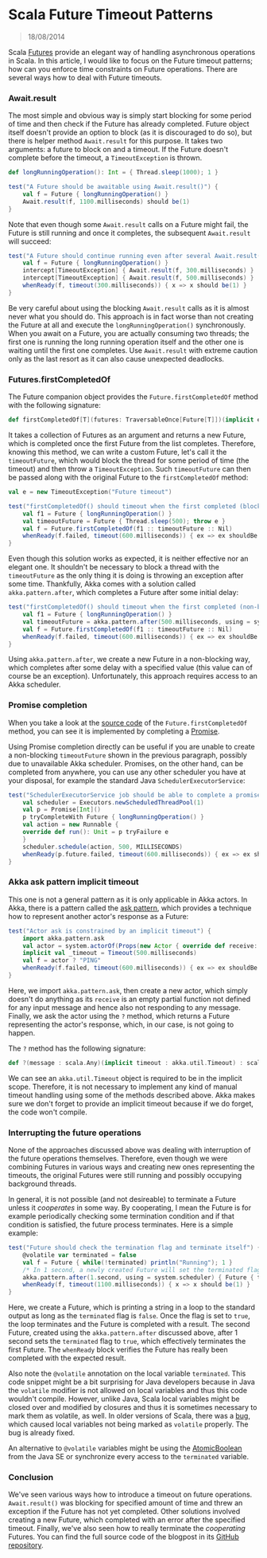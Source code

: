 # Scala Future Timeout Patterns
> 18/08/2014

Scala [Futures](http://docs.scala-lang.org/overviews/core/futures.html) provide an elegant way of handling asynchronous operations in Scala. In this article, I would like to focus on the Future timeout patterns; how can you enforce time constraints on Future operations. There are several ways how to deal with Future timeouts.

### Await.result

The most simple and obvious way is simply start blocking for some period of time and then check if the Future has already completed. Future object itself doesn't provide an option to block (as it is discouraged to do so), but there is helper method `Await.result` for this purpose. It takes two arguments: a future to block on and a timeout. If the Future doesn't complete before the timeout, a `TimeoutException`  is thrown.

```scala
def longRunningOperation(): Int = { Thread.sleep(1000); 1 }

test("A Future should be awaitable using Await.result()") {
    val f = Future { longRunningOperation() }
    Await.result(f, 1100.milliseconds) should be(1)
}
```

Note that even though some `Await.result` calls on a Future might fail, the Future is still running and once it completes, the subsequent `Await.result` will succeed:

```scala
test("A Future should continue running even after several Await.result() timeouts") {
    val f = Future { longRunningOperation() }
    intercept[TimeoutException] { Await.result(f, 300.milliseconds) }
    intercept[TimeoutException] { Await.result(f, 500.milliseconds) }
    whenReady(f, timeout(300.milliseconds)) { x => x should be(1) }
}
```

Be very careful about using the blocking `Await.result` calls as it is almost never what you should do. This approach is in fact worse than not creating the Future at all and execute the `longRunningOperation()` synchronously. When you await on a Future, you are actually consuming two threads; the first one is running the long running operation itself and the other one is waiting until the first one completes. Use `Await.result` with extreme caution only as the last resort as it can also cause unexpected deadlocks.

### Futures.firstCompletedOf

The Future companion object provides the `Future.firstCompletedOf` method with the following signature:

```scala
def firstCompletedOf[T](futures: TraversableOnce[Future[T]])(implicit executor: ExecutionContext): Future[T]
```

It takes a collection of Futures as an argument and returns a new Future, which is completed once the first Future from the list completes. Therefore, knowing this method, we can write a custom Future, let's call it the `timeoutFuture`, which would block the thread for some period of time (the timeout) and then throw a `TimeoutException`. Such `timeoutFuture` can then be passed along with the original Future to the `firstCompletedOf` method:

```scala
val e = new TimeoutException("Future timeout")

test("firstCompletedOf() should timeout when the first completed (blocking) Future throws an exception") {
    val f1 = Future { longRunningOperation() }
    val timeoutFuture = Future { Thread.sleep(500); throw e }
    val f = Future.firstCompletedOf(f1 :: timeoutFuture :: Nil)
    whenReady(f.failed, timeout(600.milliseconds)) { ex => ex shouldBe an[TimeoutException] }
}
```

Even though this solution works as expected, it is neither effective nor an elegant one. It shouldn't be necessary to block a thread with the `timeoutFuture` as the only thing it is doing is throwing an exception after some time. Thankfully, Akka comes with a solution called `akka.pattern.after`, which completes a Future after some initial delay:

```scala
test("firstCompletedOf() should timeout when the first completed (non-blocking) Future throws an exception") {
    val f1 = Future { longRunningOperation() }
    val timeoutFuture = akka.pattern.after(500.milliseconds, using = system.scheduler) { Future.failed(e) }
    val f = Future.firstCompletedOf(f1 :: timeoutFuture :: Nil)
    whenReady(f.failed, timeout(600.milliseconds)) { ex => ex shouldBe an[TimeoutException] }
}
```

Using `akka.pattern.after`, we create a new Future in a non-blocking way, which completes after some delay with a specified value (this value can of course be an exception). Unfortunately, this approach requires access to an Akka scheduler.

### Promise completion

When you take a look at the [source code](https://github.com/scala/scala/blob/v2.11.2/src/library/scala/concurrent/Future.scala#L505) of the `Future.firstCompletedOf` method, you can see it is implemented by completing a [Promise](http://docs.scala-lang.org/sips/completed/futures-promises.html).

Using Promise completion directly can be useful if you are unable to create a non-blocking `timeoutFuture` shown in the previous paragraph, possibly due to unavailable Akka scheduler. Promises, on the other hand, can be completed from anywhere, you can use any other scheduler you have at your disposal, for example the standard Java `SchedulerExecutorService`:

```scala
test("SchedulerExecutorService job should be able to complete a promise") {
    val scheduler = Executors.newScheduledThreadPool(1)
    val p = Promise[Int]()
    p tryCompleteWith Future { longRunningOperation() }
    val action = new Runnable {
    override def run(): Unit = p tryFailure e
    }
    scheduler.schedule(action, 500, MILLISECONDS)
    whenReady(p.future.failed, timeout(600.milliseconds)) { ex => ex shouldBe an[TimeoutException] }
}
```

### Akka ask pattern implicit timeout

This one is not a general pattern as it is only applicable in Akka actors. In Akka, there is a pattern called the [ask pattern](http://doc.akka.io/docs/akka/current/scala/futures.html#Use_With_Actors), which provides a technique how to represent another actor's response as a Future:

```scala
test("Actor ask is constrained by an implicit timeout") {
    import akka.pattern.ask
    val actor = system.actorOf(Props(new Actor { override def receive: Receive = PartialFunction.empty } ))
    implicit val _timeout = Timeout(500.milliseconds)
    val f = actor ? "PING"
    whenReady(f.failed, timeout(600.milliseconds)) { ex => ex shouldBe an[TimeoutException] }
}
```

Here, we import `akka.pattern.ask`, then create a new actor, which simply doesn't do anything as its `receive` is an empty partial function not defined for any input message and hence also not responding to any message. Finally, we ask the actor using the `?` method, which returns a Future representing the actor's response, which, in our case, is not going to happen.

The `?` method has the following signature:

```scala
def ?(message : scala.Any)(implicit timeout : akka.util.Timeout) : scala.concurrent.Future[scala.Any]
```

We can see an `akka.util.Timeout` object is required to be in the implicit scope. Therefore, it is not necessary to implement any kind of manual timeout handling using some of the methods described above. Akka makes sure we don't forget to provide an implicit timeout because if we do forget, the code won't compile.

### Interrupting the future operations

None of the approaches discussed above was dealing with interruption of the future operations themselves. Therefore, even though we were combining Futures in various ways and creating new ones representing the timeouts, the original Futures were still running and possibly occupying background threads.

In general, it is not possible (and not desireable) to terminate a Future unless it *cooperates* in some way. By cooperating, I mean the Future is for example periodically checking some termination condition and if that condition is satisfied, the future process terminates. Here is a simple example:

```scala
test("Future should check the termination flag and terminate itself") {
    @volatile var terminated = false
    val f = Future { while(!terminated) println("Running"); 1 }
    /* In 1 second, a newly created Future will set the terminated flag to true */
    akka.pattern.after(1.second, using = system.scheduler) { Future { terminated = true } }
    whenReady(f, timeout(1100.milliseconds)) { x => x should be(1) }
}
```

Here, we create a Future, which is printing a string in a loop to the standard output as long as the `terminated` flag is `false`. Once the flag is set to `true`, the loop terminates and the Future is completed with a result. The second Future, created using the `akka.pattern.after` discussed above, after 1 second sets the `terminated` flag to `true`, which effectively terminates the first Future. The `whenReady` block verifies the Future has really been completed with the expected result.

Also note the `@volatile` annotation on the local variable `terminated`. This code snippet might be a bit surprising for Java developers because in Java the `volatile` modifier is not allowed on local variables and thus this code wouldn't compile. However, unlike Java, Scala local variables might be closed over and modified by closures and thus it is sometimes necessary to mark them as volatile, as well. In older versions of Scala, there was a [bug](https://issues.scala-lang.org/browse/SI-2424), which caused local variables not being marked as `volatile` properly. The bug is already fixed.

An alternative to `@volatile` variables might be using the [AtomicBoolean](http://docs.oracle.com/javase/7/docs/api/java/util/concurrent/atomic/AtomicBoolean.html) from the Java SE or synchronize every access to the `terminated` variable.

### Conclusion

We've seen various ways how to introduce a timeout on future operations. `Await.result()` was blocking for specified amount of time and threw an exception if the Future has not yet completed. Other solutions involved creating a new Future, which completed with an error after the specified timeout. Finally, we've also seen how to really terminate the *cooperating* Futures. You can find the full source code of the blogpost in its [GitHub repository](https://github.com/semberal/blog-examples/blob/master/scala-future-timeout-patterns/src/test/scala/eu/semberal/blog/futuretimeoutpatterns/FutureTimeoutsTest.scala).
